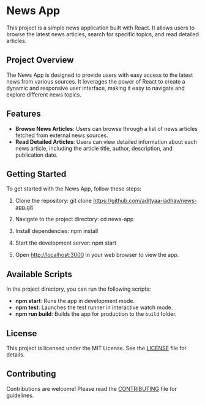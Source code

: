 # News App

This project is a simple news application built with React. It allows users to browse the latest news articles, search for specific topics, and read detailed articles.

## Project Overview

The News App is designed to provide users with easy access to the latest news from various sources. It leverages the power of React to create a dynamic and responsive user interface, making it easy to navigate and explore different news topics.

## Features

- **Browse News Articles**: Users can browse through a list of news articles fetched from external news sources.
- **Read Detailed Articles**: Users can view detailed information about each news article, including the article title, author, description, and publication date.

## Getting Started

To get started with the News App, follow these steps:

1. Clone the repository:
git clone https://github.com/adityaa-jadhav/news-app.git

2. Navigate to the project directory:
cd news-app

3. Install dependencies:
npm install

4. Start the development server:
npm start

5. Open [http://localhost:3000](http://localhost:3000) in your web browser to view the app.

## Available Scripts

In the project directory, you can run the following scripts:

- **npm start**: Runs the app in development mode.
- **npm test**: Launches the test runner in interactive watch mode.
- **npm run build**: Builds the app for production to the `build` folder.

## License

This project is licensed under the MIT License. See the [LICENSE](LICENSE) file for details.

## Contributing

Contributions are welcome! Please read the [CONTRIBUTING](CONTRIBUTING.md) file for guidelines.
